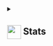 <details>
  <summary>
    <h2>
      <img align="center" src="https://github.com/PeterSaan/PeterSaan/blob/main/icons/stats.gif" width="32"/> 
      Stats
    </h2>
  </summary>
  <div align="center">
    https://github-readme-stats.vercel.app/api?username=PeterSaan&theme=tokyonight&hide_border=false&include_all_commits=true&count_private=true <br/>
    https://github-readme-streak-stats.herokuapp.com/?user=PeterSaan&theme=tokyonight&hide_border=false <br/>
    https://github-readme-stats.vercel.app/api/top-langs/?username=PeterSaan&theme=tokyonight&hide_border=false&include_all_commits=true&count_private=true&layout=compact <br/>
    https://github-readme-activity-graph.vercel.app/graph?username=PeterSaan&theme=tokyo-night
  </div>
</details>
